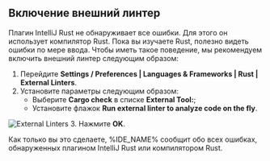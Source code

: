 ## Включение внешний линтер

Плагин IntelliJ Rust не обнаруживает все ошибки. Для этого он использует компилятор Rust. Пока вы изучаете Rust, полезно видеть ошибки по мере ввода. Чтобы иметь такое поведение, мы рекомендуем включить внешний линтер следующим образом:

1. Перейдите **Settings / Preferences | Languages & Frameworks | Rust | External Linters**.
2. Установите параметры следующим образом:
    - Выберите **Cargo check** в списке **External Tool:**;
    - Установите флажок **Run external linter to analyze code on the fly**.

![External Linters](images/external-linters.png)
3. Нажмите **OK**.

Как только вы это сделаете, %IDE_NAME% сообщит обо всех ошибках, обнаруженных плагином IntelliJ Rust или компилятором Rust.